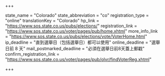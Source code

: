+++

state_name = "Colorado"
state_abbreviation = "co"
registration_type = "online"
translationKey = "Colorado"
hp_link = "https://www.sos.state.co.us/pubs/elections/"
registration_link = "https://www.sos.state.co.us/voter/pages/pub/home.xhtml"
more_info_link = "https://www.sos.state.co.us/pubs/elections/vote/VoterHome.html"
ip_deadline = "直到選舉日（包括選舉日）都可以使用"
online_deadline = "選舉日前 8 天"
mail_postmarked_deadline = "必須在選舉日前8天蓋上郵戳"
confirm_registration_link = "https://www.sos.state.co.us/voter/pages/pub/olvr/findVoterReg.xhtml"

+++